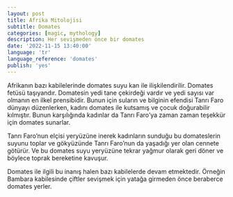 ```yaml
---
layout: post
title: Afrika Mitolojisi
subtitle: Domates
categories: [magic, mythology]
description: Her sevişmeden önce bir domates
date: '2022-11-15 13:40:00'
language: 'tr'
language_reference: 'domates'
publish: 'yes'
---
```

Afrikanın bazı kabilelerinde domates suyu kan ile ilişkilendirilir. Domates fetüsü taşıyandır. Domatesin yedi tane çekirdeği vardır ve yedi sayısı var olmanın en ilkel prensibidir.
Bunun için suların ve bilginin efendisi Tanrı Faro dünyayı düzenlerken, kadını domates ile kutsamış ve çocuk doğurabilir kılmıştır. Bunun karşılığında kadınlar da Tanrı Faro’ya zaman zaman teşekkür için domates sunarlar.

Tanrı Faro’nun elçisi yeryüzüne inerek kadınların sunduğu bu domateslerin suyunu toplar ve gökyüzünde Tanrı Faro’nun da yaşadığı yer olan cennete götürür. Ve bu domates suyu yeryüzüne tekrar yağmur olarak geri döner ve böylece toprak bereketine kavuşur.

Domates ile ilgili bu inanış halen bazı kabilelerde devam etmektedir.
Örneğin Bambara kabilesinde çiftler sevişmek için yatağa girmeden önce beraberce domates yerler.
